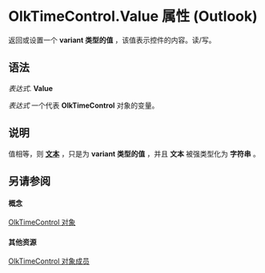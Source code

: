 
# OlkTimeControl.Value 属性 (Outlook)

返回或设置一个 **variant 类型的值** ，该值表示控件的内容。读/写。


## 语法

 _表达式_. **Value**

 _表达式_ 一个代表 **OlkTimeControl** 对象的变量。


## 说明

值相等，则 **[文本](bf9c97af-65af-655a-642f-17af6513c670.md)** ，只是为 **variant 类型的值** ，并且 **文本** 被强类型化为 **字符串** 。


## 另请参阅


#### 概念


[OlkTimeControl 对象](b23f1741-b920-0caf-d4be-9892d8f2ae07.md)
#### 其他资源


[OlkTimeControl 对象成员](4a9d0ec3-40b4-c40c-8774-ba8aa1f092e3.md)